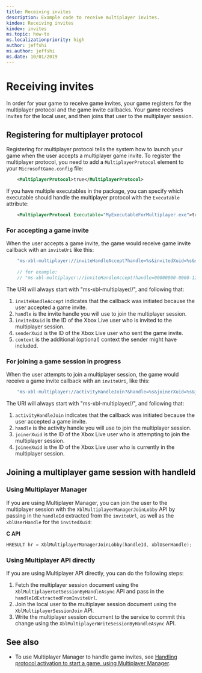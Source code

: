 ```yaml
---
title: Receiving invites
description: Example code to receive multiplayer invites.
kindex: Receiving invites
kindex: invites
ms.topic: how-to
ms.localizationpriority: high
author: jeffshi
ms.author: jeffshi
ms.date: 10/01/2019
---
```


# Receiving invites

In order for your game to receive game invites, your game registers for the multiplayer protocol and the game invite callbacks.
Your game receives invites for the local user, and then joins that user to the multiplayer session.


## Registering for multiplayer protocol

Registering for multiplayer protocol tells the system how to launch your game when the user accepts a multiplayer game invite.
To register the multiplayer protocol, you need to add a `MultiplayerProtocol` element to your `MicrosoftGame.config` file:
<!-- destination not in this repo: To register the multiplayer protocol, you need to add a `MultiplayerProtocol` element to your [MicrosoftGame.config](MicrosoftGameConfig-toc.md) file: -->

```xml
    <MultiplayerProtocol>true</MultiplayerProtocol>
```

If you have multiple executables in the package, you can specify which executable should handle the multiplayer protocol with the `Executable` attribute:

```xml
    <MultiplayerProtocol Executable="MyExecutableForMultiplayer.exe">true</MultiplayerProtocol>
```


<!-- chm-only content here (h2) -->


<!-- chm-only content here (h2) -->


### For accepting a game invite

When the user accepts a game invite, the game would receive game invite callback with an `inviteUri` like this:

```cpp
    "ms-xbl-multiplayer://inviteHandleAccept?handle=%s&invitedXuid=%s&senderXuid=%s&context=%s"
    
    // for example:
    // "ms-xbl-multiplayer://inviteHandleAccept?handle=00000000-0000-1234-5678-1234567890ab&invitedXuid=1234567890123456&senderXuid=6543210987654321&context="
```

The URI will always start with "ms-xbl-multiplayer//", and following that:
1. `inviteHandleAccept` indicates that the callback was initiated because the user accepted a game invite.
1. `handle` is the invite handle you will use to join the multiplayer session.
1. `invitedXuid` is the ID of the Xbox Live user who is invited to the multiplayer session.
1. `senderXuid` is the ID of the Xbox Live user who sent the game invite.
1. `context` is the additional (optional) context the sender might have included.


### For joining a game session in progress

When the user attempts to join a multiplayer session, the game would receive a game invite callback with an `inviteUri`, like this:
```cpp
    "ms-xbl-multiplayer://activityHandleJoin?&handle=%s&joinerXuid=%s&joineeXuid=%s"
```
The URI will always start with "ms-xbl-multiplayer//", and following that:
1. `activityHandleJoin` indicates that the callback was initiated because the user accepted a game invite.
1. `handle` is the activity handle you will use to join the multiplayer session.
1. `joinerXuid` is the ID of the Xbox Live user who is attempting to join the multiplayer session.
1. `joineeXuid` is the ID of the Xbox Live user who is currently in the multiplayer session.


## Joining a multiplayer game session with handleId


### Using Multiplayer Manager

<!-- destination not in this repo: If you are using Multiplayer Manager, you can join the user to the multiplayer session with the [XblMultiplayerManagerJoinLobby](xblmultiplayermanagerjoinlobby.md) API by passing in the `handleId` extracted from the `inviteUrl`, as well as the `xblUserHandle` for the `invitedXuid`: -->
If you are using Multiplayer Manager, you can join the user to the multiplayer session with the `XblMultiplayerManagerJoinLobby` API by passing in the `handleId` extracted from the `inviteUrl`, as well as the `xblUserHandle` for the `invitedXuid`:

**C API**
<!-- XblMultiplayerManagerJoinLobby_C.md -->
```cpp
HRESULT hr = XblMultiplayerManagerJoinLobby(handleId, xblUserHandle);
```


### Using Multiplayer API directly

If you are using Multiplayer API directly, you can do the following steps:
<!-- destination not in this repo: 
1. Fetch the multiplayer session document using the [XblMultiplayerGetSessionByHandleAsync](xblmultiplayergetsessionbyhandleasync.md) API and pass in the `handleIdExtractedFromInviteUrl`.
1. Join the local user to the multiplayer session document using the [XblMultiplayerSessionJoin](xblmultiplayersessionjoin.md) API.
1. Write the multiplayer session document to the service to commit this change using the [XblMultiplayerWriteSessionByHandleAsync](xblmultiplayerwritesessionbyhandleasync.md) API. -->
1. Fetch the multiplayer session document using the `XblMultiplayerGetSessionByHandleAsync` API and pass in the `handleIdExtractedFromInviteUrl`.
1. Join the local user to the multiplayer session document using the `XblMultiplayerSessionJoin` API.
1. Write the multiplayer session document to the service to commit this change using the `XblMultiplayerWriteSessionByHandleAsync` API.


## See also

<!-- * chm-only api ref here -->
* To use Multiplayer Manager to handle game invites, see [Handling protocol activation to start a game, using Multiplayer Manager](../../mpm/how-to/live-handle-protocol-activation.md).
